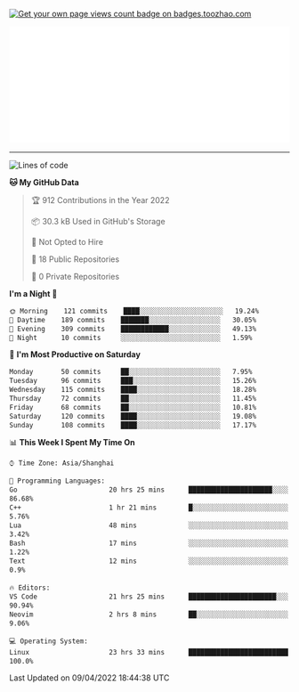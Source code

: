 <p align="left">  
<a href="https://badges.toozhao.com/stats/01FQP76TP6ZBNKKYXKKWX9BGJ8"><img src="https://badges.toozhao.com/badges/01FQP76TP6ZBNKKYXKKWX9BGJ8/blue.svg" alt="Get your own page views count badge on badges.toozhao.com" /></a>
</p>

<p align="right">
<a href="#!"><img src="./calendar.svg" ></a>
</p>

---

<!--START_SECTION:waka-->
![Lines of code](https://img.shields.io/badge/From%20Hello%20World%20I%27ve%20Written-38%20Thousand%20lines%20of%20code-blue)

**🐱 My GitHub Data** 

> 🏆 912 Contributions in the Year 2022
 > 
> 📦 30.3 kB Used in GitHub's Storage 
 > 
> 🚫 Not Opted to Hire
 > 
> 📜 18 Public Repositories 
 > 
> 🔑 0 Private Repositories  
 > 
**I'm a Night 🦉** 

```text
🌞 Morning    121 commits    ████░░░░░░░░░░░░░░░░░░░░░   19.24% 
🌆 Daytime    189 commits    ███████░░░░░░░░░░░░░░░░░░   30.05% 
🌃 Evening    309 commits    ████████████░░░░░░░░░░░░░   49.13% 
🌙 Night      10 commits     ░░░░░░░░░░░░░░░░░░░░░░░░░   1.59%

```
📅 **I'm Most Productive on Saturday** 

```text
Monday       50 commits     ██░░░░░░░░░░░░░░░░░░░░░░░   7.95% 
Tuesday      96 commits     ███░░░░░░░░░░░░░░░░░░░░░░   15.26% 
Wednesday    115 commits    ████░░░░░░░░░░░░░░░░░░░░░   18.28% 
Thursday     72 commits     ██░░░░░░░░░░░░░░░░░░░░░░░   11.45% 
Friday       68 commits     ██░░░░░░░░░░░░░░░░░░░░░░░   10.81% 
Saturday     120 commits    ████░░░░░░░░░░░░░░░░░░░░░   19.08% 
Sunday       108 commits    ████░░░░░░░░░░░░░░░░░░░░░   17.17%

```


📊 **This Week I Spent My Time On** 

```text
⌚︎ Time Zone: Asia/Shanghai

💬 Programming Languages: 
Go                       20 hrs 25 mins      █████████████████████░░░░   86.68% 
C++                      1 hr 21 mins        █░░░░░░░░░░░░░░░░░░░░░░░░   5.76% 
Lua                      48 mins             ░░░░░░░░░░░░░░░░░░░░░░░░░   3.42% 
Bash                     17 mins             ░░░░░░░░░░░░░░░░░░░░░░░░░   1.22% 
Text                     12 mins             ░░░░░░░░░░░░░░░░░░░░░░░░░   0.9%

🔥 Editors: 
VS Code                  21 hrs 25 mins      ██████████████████████░░░   90.94% 
Neovim                   2 hrs 8 mins        ██░░░░░░░░░░░░░░░░░░░░░░░   9.06%

💻 Operating System: 
Linux                    23 hrs 33 mins      █████████████████████████   100.0%

```


 Last Updated on 09/04/2022 18:44:38 UTC
<!--END_SECTION:waka-->
